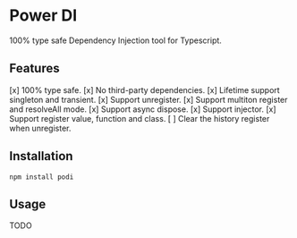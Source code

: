 # Power DI

100% type safe Dependency Injection tool for Typescript.

## Features

[x] 100% type safe.
[x] No third-party dependencies.
[x] Lifetime support singleton and transient.
[x] Support unregister.
[x] Support multiton register and resolveAll mode.
[x] Support async dispose.
[x] Support injector.
[x] Support register value, function and class.
[ ] Clear the history register when unregister.

## Installation

```shell
npm install podi
```

## Usage

TODO
